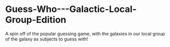 # Guess-Who---Galactic-Local-Group-Edition
A spin off of the popular guessing game, with the galaxies in our local group of the galaxy as subjects to guess with!

